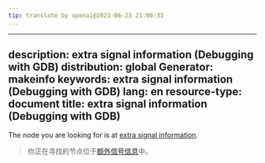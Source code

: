 ```yaml
---
tip: translate by openai@2023-06-23 21:00:33
...
```

---
description: extra signal information (Debugging with GDB)
distribution: global
Generator: makeinfo
keywords: extra signal information (Debugging with GDB)
lang: en
resource-type: document
title: extra signal information (Debugging with GDB)
---

The node you are looking for is at [extra signal information](Signals.html#extra-signal-information).

> 你正在寻找的节点位于[额外信号信息](Signals.html#extra-signal-information)中。
